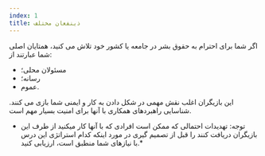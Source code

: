 ```yaml
---
index: 1
title: ذینفعان مختلف
---
```

اگر شما برای احترام به حقوق بشر در جامعه یا کشور خود تلاش می کنید، همتایان اصلی شما عبارتند از:

* مسئولان محلی؛
* رسانه؛
* عموم.

این بازیگران اغلب نقش مهمی در شکل دادن به کار و ایمنی شما بازی می کنند. شناسایی راهبردهای همکاری با آنها برای امنیت بسیار مهم است.

* توجه: تهدیدات احتمالی که ممکن است افرادی که با آنها کار میکنید از طرف این بازیگران دریافت کنند را قبل از تصميم گيری در مورد اینکه کدام استراتژی اين درس با نيازهای شما منطبق است، ارزیابی کنید.*